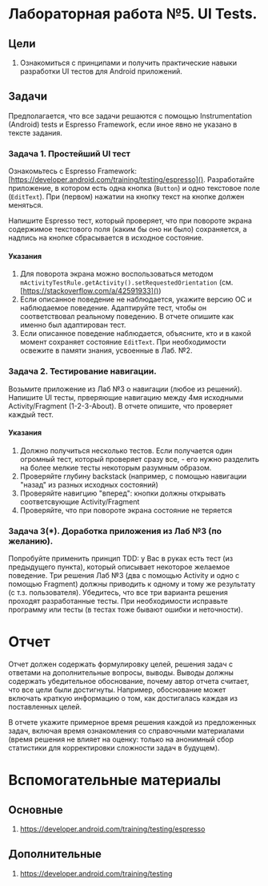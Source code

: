 # Лабораторная работа №5. UI Tests.

## Цели
1. Ознакомиться с принципами и получить практические навыки разработки UI тестов для Android приложений.

## Задачи
Предполагается, что все задачи решаются с помощью Instrumentation (Android) tests и Espresso Framework, если иное явно не указано в тексте задания.

### Задача 1. Простейший UI тест
Ознакомьтесь с Espresso Framework: [https://developer.android.com/training/testing/espresso](). Разработайте приложение, в котором есть одна кнопка (`Button`) и одно текстовое поле (`EditText`). При (первом) нажатии на кнопку текст на кнопке должен меняться.

Напишите Espresso тест, который проверяет, что при повороте экрана содержимое текстового поля (каким бы оно ни было) сохраняется, а надпись на кнопке сбрасывается в исходное состояние. 

#### Указания
1. Для поворота экрана можно воспользоваться методом `mActivityTestRule.getActivity().setRequestedOrientation` (см. [https://stackoverflow.com/a/42591933]())
1. Если описанное поведение не наблюдается, укажите версию ОС и наблюдаемое поведение. Адаптируйте тест, чтобы он соответствовал реальному поведению. В отчете опишите как именно был адаптирован тест.
1. Если описанное поведение наблюдается, объясните, кто и в какой момент сохраняет состояние `EditText`. При необходимости освежите в памяти знания, усвоенные в Лаб. №2.

### Задача 2. Тестирование навигации.
Возьмите приложение из Лаб №3 о навигации (любое из решений). Напишите UI тесты, прверяющие навигацию между 4мя исходными Activity/Fragment (1-2-3-About). В отчете опишите, что проверяет каждый тест.

#### Указания
1. Должно получиться несколько тестов. Если получается один огромный тест, который проверяет сразу все, - его нужно разделить на более мелкие тесты некоторым разумным образом.
1. Проверяйте глубину backstack (например, с помощью навигации "назад" из разных исходных состояний)
1. Проверяйте навигцию "вперед": кнопки должны открывать соответсвующие Activity/Fragment
1. Проверяйте, что при повороте экрана состояние не теряется

### Задача 3(*). Доработка приложения из Лаб №3 (по желанию).
Попробуйте применить принцип TDD: у Вас в руках есть тест (из предыдущего пункта), который описывает некоторое желаемое поведение. Три решения Лаб №3 (два с помощью Activity и одно с помощью Fragment) должны приводить к одному и тому же результату (с т.з. пользователя). Убедитесь, что все три варианта решения проходят разработанные тесты. При необходимости исправьте программу или тесты (в тестах тоже бывают ошибки и неточности).

# Отчет
Отчет должен содержать формулировку целей, решения задач с ответами на дополнительные вопросы, выводы. Выводы должны содержать убедительное обоснование, почему автор отчета считает, что все цели были достигнуты. Например, обоснование может включать краткую информацию о том, как достигалась каждая из поставленных целей.

В отчете укажите примерное время решения каждой из предложенных задач, включая время ознакомления со справочными материалами (время решения не влияет на оценку: только на анонимный сбор статистики для корректировки сложности задач в будущем).

# Вспомогательные материалы
## Основные
1. https://developer.android.com/training/testing/espresso

## Дополнительные
1. https://developer.android.com/training/testing